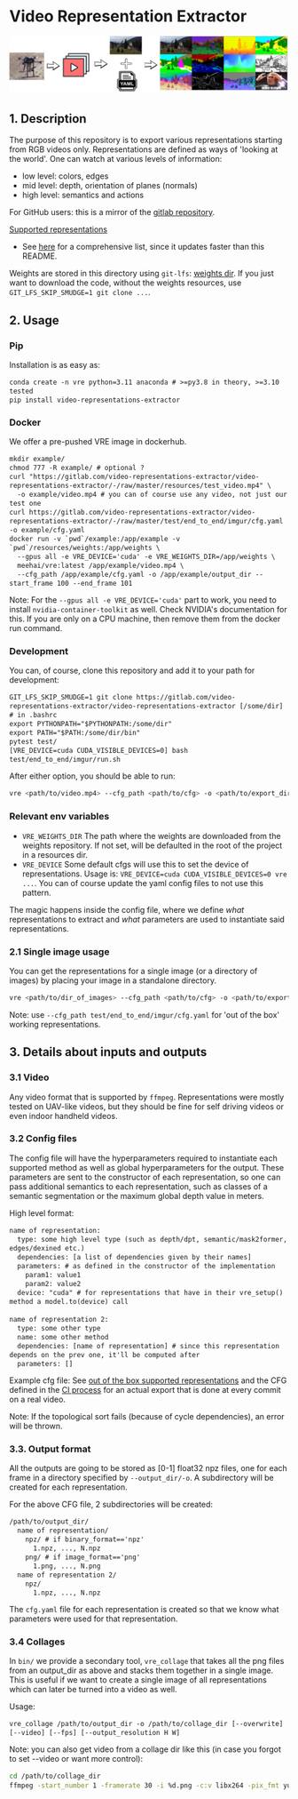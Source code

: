 # Video Representation Extractor

![logo](logo.png)

## 1. Description

The purpose of this repository is to export various representations starting from RGB videos only. Representations are
defined as ways of 'looking at the world'. One can watch at various levels of information:
- low level: colors, edges
- mid level: depth, orientation of planes (normals)
- high level: semantics and actions

For GitHub users: this is a mirror of the
[gitlab repository](https://gitlab.com/video-representations-extractor/video-representations-extractor).

<u>Supported representations</u>

- See [here](vre/representations/build_representations.py) for a comprehensive list, since it updates faster
than this README.

Weights are stored in this directory using `git-lfs`: [weights dir](./resources/weights/). If you just want to download
the code, without the weights resources, use `GIT_LFS_SKIP_SMUDGE=1 git clone ...`.

## 2. Usage

### Pip

Installation is as easy as:
```
conda create -n vre python=3.11 anaconda # >=py3.8 in theory, >=3.10 tested
pip install video-representations-extractor
```

### Docker
We offer a pre-pushed VRE image in dockerhub.

```
mkdir example/
chmod 777 -R example/ # optional ?
curl "https://gitlab.com/video-representations-extractor/video-representations-extractor/-/raw/master/resources/test_video.mp4" \
  -o example/video.mp4 # you can of course use any video, not just our test one
curl https://gitlab.com/video-representations-extractor/video-representations-extractor/-/raw/master/test/end_to_end/imgur/cfg.yaml -o example/cfg.yaml
docker run -v `pwd`/example:/app/example -v `pwd`/resources/weights:/app/weights \
  --gpus all -e VRE_DEVICE='cuda' -e VRE_WEIGHTS_DIR=/app/weights \
  meehai/vre:latest /app/example/video.mp4 \
  --cfg_path /app/example/cfg.yaml -o /app/example/output_dir --start_frame 100 --end_frame 101
```

Note: For the `--gpus all -e VRE_DEVICE='cuda'` part to work, you need to install `nvidia-container-toolkit` as well.
Check NVIDIA's documentation for this. If you are only on a CPU machine, then remove them from the docker run command.

### Development
You can, of course, clone this repository and add it to your path for development:
```
GIT_LFS_SKIP_SMUDGE=1 git clone https://gitlab.com/video-representations-extractor/video-representations-extractor [/some/dir]
# in .bashrc
export PYTHONPATH="$PYTHONPATH:/some/dir"
export PATH="$PATH:/some/dir/bin"
pytest test/
[VRE_DEVICE=cuda CUDA_VISIBLE_DEVICES=0] bash test/end_to_end/imgur/run.sh
```

After either option, you should be able to run:
```bash
vre <path/to/video.mp4> --cfg_path <path/to/cfg> -o <path/to/export_dir>
```

### Relevant env variables
- `VRE_WEIGHTS_DIR` The path where the weights are downloaded from the weights repository. If not set, will be defaulted
in the root of the project in a resources dir.
- `VRE_DEVICE` Some default cfgs will use this to set the device of representations. Usage is:
 `VRE_DEVICE=cuda CUDA_VISIBLE_DEVICES=0 vre ...`. You can of course update the yaml config files to not use this
 pattern.

The magic happens inside the config file, where we define *what* representations to extract and *what* parameters are
used to instantiate said representations.

### 2.1 Single image usage

You can get the representations for a single image (or a directory of images) by placing your image in a standalone
directory.

```bash
vre <path/to/dir_of_images> --cfg_path <path/to/cfg> -o <path/to/export_dir>
```

Note: use `--cfg_path test/end_to_end/imgur/cfg.yaml` for 'out of the box' working representations.

## 3. Details about inputs and outputs

### 3.1 Video

Any video format that is supported by `ffmpeg`. Representations were mostly tested on UAV-like videos, but they should
be fine for self driving videos or even indoor handheld videos.

### 3.2 Config files

The config file will have the hyperparameters required to instantiate each supported method as well as global
hyperparameters for the output. These parameters are sent to the constructor of each representation, so one can pass
additional semantics to each representation, such as classes of a semantic segmentation or the maximum global depth
value in meters.

High level format:

```
name of representation:
  type: some high level type (such as depth/dpt, semantic/mask2former, edges/dexined etc.)
  dependencies: [a list of dependencies given by their names]
  parameters: # as defined in the constructor of the implementation
    param1: value1
    param2: value2
  device: "cuda" # for representations that have in their vre_setup() method a model.to(device) call

name of representation 2:
  type: some other type
  name: some other method
  dependencies: [name of representation] # since this representation depends on the prev one, it'll be computed after
  parameters: []
```

Example cfg file: See [out of the box supported representations](test/end_to_end/imgur/cfg.yaml) and the CFG defined
in the [CI process](test/end_to_end/imgur/run.sh) for an actual export that is done at every commit on a real video.

Note: If the topological sort fails (because of cycle dependencies), an error will be thrown.

### 3.3. Output format

All the outputs are going to be stored as [0-1] float32 npz files, one for each frame in a directory specified by
`--output_dir/-o`. A subdirectory will be created for each representation.

For the above CFG file, 2 subdirectories will be created:

```
/path/to/output_dir/
  name of representation/
    npz/ # if binary_format=='npz'
      1.npz, ..., N.npz
    png/ # if image_format=='png'
      1.png, ..., N.png
  name of representation 2/
    npz/
      1.npz, ..., N.npz
```

The `cfg.yaml` file for each representation is created so that we know what parameters were used for that
representation.

### 3.4 Collages

In `bin/` we provide a secondary tool, `vre_collage` that takes all the png files from an output_dir as above and
stacks them together in a single image. This is useful if we want to create a single image of all representations which
can later be turned into a video as well.

Usage:
```
vre_collage /path/to/output_dir -o /path/to/collage_dir [--overwrite] [--video] [--fps] [--output_resolution H W]
```

Note: you can also get video from a collage dir like this (in case you forgot to set --video or want more control):

```bash
cd /path/to/collage_dir
ffmpeg -start_number 1 -framerate 30 -i %d.png -c:v libx264 -pix_fmt yuv420p /path/to/collage.mp4;
```
